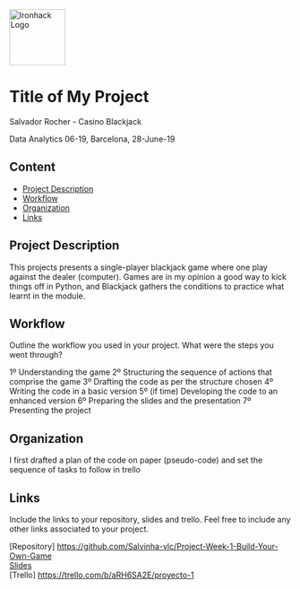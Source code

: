 <img src="https://bit.ly/2VnXWr2" alt="Ironhack Logo" width="100"/>

# Title of My Project
Salvador Rocher - Casino Blackjack 

Data Analytics 06-19, Barcelona, 28-June-19

## Content
- [Project Description](#project-description) 
- [Workflow](#workflow)
- [Organization](#organization)
- [Links](#links)

<a name="project-description"></a>

## Project Description

This projects presents a single-player blackjack game where one play against the dealer (computer). Games are in my opinion a good way to kick things off in Python, and Blackjack gathers the conditions to practice what learnt in the module.

<a name="workflow"></a>

## Workflow
Outline the workflow you used in your project. What were the steps you went through?

1º Understanding the game
2º Structuring the sequence of actions that comprise the game
3º Drafting the code as per the structure chosen
4º Writing the code in a basic version
5º (if time) Developing the code to an enhanced version
6º Preparing the slides and the presentation
7º Presenting the project


<a name="organization"></a>

## Organization

I first drafted a plan of the code on paper (pseudo-code) and set the sequence of tasks to follow in trello

<a name="links"></a>

## Links
Include the links to your repository, slides and trello. Feel free to include any other links associated to your project. 

[Repository] https://github.com/Salvinha-vlc/Project-Week-1-Build-Your-Own-Game   
[Slides](https://slides.com/)  
[Trello] https://trello.com/b/aRH6SA2E/proyecto-1  
